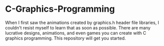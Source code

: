 # C-Graphics-Programming
When I first saw the animations created by graphics.h header file libraries, I couldn't resist myself to learn that as soon as possible. There are many lucrative designs, animations, and even games you can create with C graphics programming. This repository will get you started.
